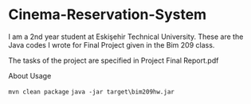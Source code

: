 # Cinema-Reservation-System

I am a 2nd year student at Eskişehir Technical University. These are the Java codes I wrote for Final Project given in the Bim 209 class.

The tasks of the project are specified in Project Final Report.pdf

About Usage

`mvn clean package`
`java -jar target\bim209hw.jar`
